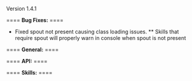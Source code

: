 Version 1.4.1

==== **Bug Fixes:** ====

* Fixed spout not present causing class loading issues.
** Skills that require spout will properly warn in console when spout is not present

==== **General:** ====

==== **API:** ====

==== **Skills:** ====
